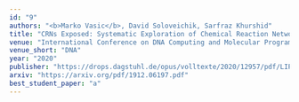 ```yaml
---
id: "9"
authors: "<b>Marko Vasic</b>, David Soloveichik, Sarfraz Khurshid"
title: "CRNs Exposed: Systematic Exploration of Chemical Reaction Networks"
venue: "International Conference on DNA Computing and Molecular Programming"
venue_short: "DNA"
year: "2020"
publisher: "https://drops.dagstuhl.de/opus/volltexte/2020/12957/pdf/LIPIcs-DNA-2020-4.pdf"
arxiv: "https://arxiv.org/pdf/1912.06197.pdf"
best_student_paper: "a"
---
```

